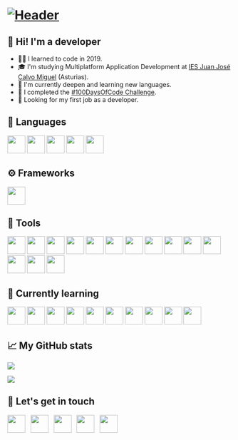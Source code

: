 # [![Header](https://github.com/pablohs1986/pablohs1986/blob/master/ghPHheader.gif "Header")](https://pabloherrero.me/)


## 👋&nbsp;Hi! I'm a developer
 
  - 👨‍💻&nbsp;I learned to code in 2019.
  - 🎓&nbsp;I'm studying Multiplatform Application Development at <a href = "http://www.iesjuanjosecalvomiguel.es/index.php?option=com_content&view=article&id=92&Itemid=478"> IES Juan José Calvo Miguel</a> (Asturias).
  - 🎯&nbsp;I'm currently deepen and learning new languages.
  - 🚀&nbsp;I completed the <a href= "https://github.com/pablohs1986/100-days-of-code"> #100DaysOfCode Challenge</a>.
  - 💼&nbsp;Looking for my first job as a developer.

## 👅&nbsp;Languages
<div><a href="#"><img height="40" src="https://github.com/pablohs1986/pablohs1986/blob/master/icons/java.png"/></a>
<a href="#"><img height="40" src="https://github.com/pablohs1986/pablohs1986/blob/master/icons/icons8-sql-50.png"/></a>
<a href="#"><img height="40" src="https://github.com/pablohs1986/pablohs1986/blob/master/icons/icons8-xml-50.png"/></a>
<a href="#"><img height="40" src="https://github.com/pablohs1986/pablohs1986/blob/master/icons/icons8-html-5-48.png"/></a>
<a href="#"><img height="40" src="https://github.com/pablohs1986/pablohs1986/blob/master/icons/icons8-css3-48.png"/></a><div>

## ⚙️&nbsp;Frameworks
<div><a href="#"><img height="40" src="https://github.com/pablohs1986/pablohs1986/blob/master/icons/icons8-bootstrap-48.png"/></a></div>

## 🧰&nbsp;Tools
<div><a href="#"><img height="40" src="https://github.com/pablohs1986/pablohs1986/blob/master/icons/icons8-intellij-idea-48.png"/></a>
<a href="#"><img height="40" src="https://github.com/pablohs1986/pablohs1986/blob/master/icons/icons8-pycharm-48.png"/></a>
<a href="#"><img height="40" src="https://github.com/pablohs1986/pablohs1986/blob/master/icons/icons8-netbeans-64.png"/></a>
<a href="#"><img height="40" src="https://github.com/pablohs1986/pablohs1986/blob/master/icons/icons8-visual-studio-code-2019-96.png"/></a>
<a href="#"><img height="40" src="https://github.com/pablohs1986/pablohs1986/blob/master/icons/Oracle_SQL_Developer_logo.svg.png"/></a>
<a href="#"><img height="40" src="https://github.com/pablohs1986/pablohs1986/blob/master/icons/icons8-mysql-logo-50.png"/></a>
<a href="#"><img height="40" src="https://github.com/pablohs1986/pablohs1986/blob/master/icons/icons8-console-48.png"/></a>
<a href="#"><img height="40" src="https://github.com/pablohs1986/pablohs1986/blob/master/icons/icons8-npm-48.png"/></a>
<a href="#"><img height="40" src="https://github.com/pablohs1986/pablohs1986/blob/master/icons/icons8-git.png"/></a>
<a href="#"><img height="40" src="https://github.com/pablohs1986/pablohs1986/blob/master/icons/icons8-gitkraken-64.png"/></a>
<a href="#"><img height="40" src="https://github.com/pablohs1986/pablohs1986/blob/master/icons/icons8-heroku-48.png"/></a>
<a href="#"><img height="40" src="https://github.com/pablohs1986/pablohs1986/blob/master/icons/icons8-figma.png"/></a>
<a href="#"><img height="40" src="https://github.com/pablohs1986/pablohs1986/blob/master/icons/icons8-canva.png"/></a>
<a href="#"><img height="40" src="https://github.com/pablohs1986/pablohs1986/blob/master/icons/icons8-gimp.png"/></a></div>

## 📖&nbsp;Currently learning
<div><a href="#"><img height="40" src="https://github.com/pablohs1986/pablohs1986/blob/master/icons/jdbc.png"/></a>
<a href="#"><img height="40" src="https://github.com/pablohs1986/pablohs1986/blob/master/icons/swing.png"/></a>
<a href="#"><img height="40" src="https://github.com/pablohs1986/pablohs1986/blob/master/icons/icons8-postgresql-48.png"/></a>
<a href="#"><img height="40" src="https://github.com/pablohs1986/pablohs1986/blob/master/icons/icons8-javascript-48.png"/></a>
<a href="#"><img height="40" src="https://github.com/pablohs1986/pablohs1986/blob/master/icons/icons8-typescript-48.png"/></a>
<a href="#"><img height="40" src="https://github.com/pablohs1986/pablohs1986/blob/master/icons/angular_A.png"/></a>
<a href="#"><img height="40" src="https://github.com/pablohs1986/pablohs1986/blob/master/icons/icons8-nodejs-96.png"/></a>
<a href="#"><img height="40" src="https://github.com/pablohs1986/pablohs1986/blob/master/icons/icons8-android-os-48.png"/></a>
<a href="#"><img height="40" src="https://github.com/pablohs1986/pablohs1986/blob/master/icons/64px-Android_Studio_icon.svg.png"/></a>
<a href="#"><img height="40" src="https://github.com/pablohs1986/pablohs1986/blob/master/icons/icons8-python-48.png"/></a></div>

## 📈&nbsp;My GitHub stats
<img align="center" src="https://github-readme-stats.vercel.app/api?username=pablohs1986&show_icons=true&theme=dracula&count_private=true&show_icons=true&hide_title=true"/>
<!-- <img align="center" src="https://github-readme-stats.vercel.app/api/top-langs/?username=pablohs1986&theme=dracula&hide=python,html,css"/> -->

<img src="https://komarev.com/ghpvc/?username=pablohs1986&label=Profile+Views&color=2e8b57&style=flat" /></a>

## 💬&nbsp;Let's get in touch
<p align='left'>
<a href="https://pabloherrero.me/"><img height="40" src="https://github.com/pablohs1986/pablohs1986/blob/master/icons/icons8-link-52.png"></a>&nbsp;&nbsp;
<a href="https://dev.to/pablohs1986"><img height="40" src="https://github.com/pablohs1986/pablohs1986/blob/master/icons/dev-badge.png"></a>&nbsp;&nbsp;
<a href="https://es.stackoverflow.com/users/149406/pablohs1986?tab=profile"><img height="40" src="https://github.com/pablohs1986/pablohs1986/blob/master/icons/icons8-stack-overflow-96.png"></a>&nbsp;&nbsp;
<a href="https://twitter.com/pablohs1986/"><img height="40" src="https://github.com/pablohs1986/pablohs1986/blob/master/icons/icons8-twitter-96.png"></a>&nbsp;&nbsp;
<a href="https://www.linkedin.com/in/pabloherrero1986/"><img height="40" src="https://github.com/pablohs1986/pablohs1986/blob/master/icons/icons8-linkedin-96.png"></a>
</p>

